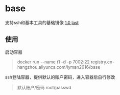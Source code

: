 # base
支持ssh和基本工具的基础镜像
[1.0](https://github.com/lyman1983/base/blob/master/Dockerfile),[last](https://github.com/lyman1983/base/blob/master/Dockerfile)

## 使用
启动容器
> docker run --name t1 -d -p 7002:22 registry.cn-hangzhou.aliyuncs.com/lyman2016/base

ssh登陆容器，提供默认的账户密码，进入容器后自行修改
> 默认账户/密码 root/passwd